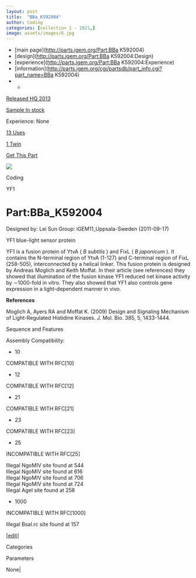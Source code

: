 ```yaml
---
layout: post
title:  "BBa_K592004"
author: Coding
categories: [collection 1 - 2021,] 
image: assets/images/6.jpg
---
```



  * [main page](http://parts.igem.org/Part:BBa K592004)
  * [design](http://parts.igem.org/Part:BBa K592004:Design)
  * [experience](http://parts.igem.org/Part:BBa K592004:Experience)
  * [information](http://parts.igem.org/cgi/partsdb/part_info.cgi?part_name=BBa K592004)
  *   * 

[Released HQ 2013](http://parts.igem.org/Help:Part_Status_Box)

[Sample In stock](http://parts.igem.org/Help:Part_Status_Box)

Experience: None

[13 Uses](http://parts.igem.org/partsdb/uses.cgi?part=BBa_K592004)

[1 Twin](http://parts.igem.org/partsdb/twin_info.cgi?part=BBa_K592004)

[ Get This Part](http://parts.igem.org/partsdb/get_part.cgi?part=BBa_K592004)

![](http://parts.igem.org/images/partbypart/icon_coding.png)

Coding

YF1

# Part:BBa_K592004

Designed by: Lei Sun   Group: iGEM11_Uppsala-Sweden   (2011-09-17)

YF1 blue-light sensor protein

YF1 is a fusion protein of YtvA ( _B subtilis_ ) and FixL ( _B japonicum_ ).
It contains the N-terminal region of YtvA (1-127) and C-terminal region of
FixL (258-505), interconnected by a helical linker. This fusion protein is
designed by Andreas Moglich and Keith Moffat. In their article (see
references) they showed that illumination of the fusion kinase YF1 reduced net
kinase activity by ∼1000-fold in vitro. They also showed that YF1 also
controls gene expression in a light-dependent manner in vivo.

**References**

Moglich A, Ayers RA and Moffat K. (2009) Design and Signaling Mechanism of
Light-Regulated Histidine Kinases. J. Mol. Bio. 385, 5, 1433-1444.

  
Sequence and Features

  

Assembly Compatibility:

  * 10

COMPATIBLE WITH RFC[10]

  * 12

COMPATIBLE WITH RFC[12]

  * 21

COMPATIBLE WITH RFC[21]

  * 23

COMPATIBLE WITH RFC[23]

  * 25

INCOMPATIBLE WITH RFC[25]

Illegal NgoMIV site found at 544  
Illegal NgoMIV site found at 616  
Illegal NgoMIV site found at 706  
Illegal NgoMIV site found at 724  
Illegal AgeI site found at 258  

  * 1000

INCOMPATIBLE WITH RFC[1000]

Illegal BsaI.rc site found at 157  

  

[[edit](http://parts.igem.org/partsdb/part_info.cgi?part_name=BBa_K592004)]

Categories

Parameters

None|


